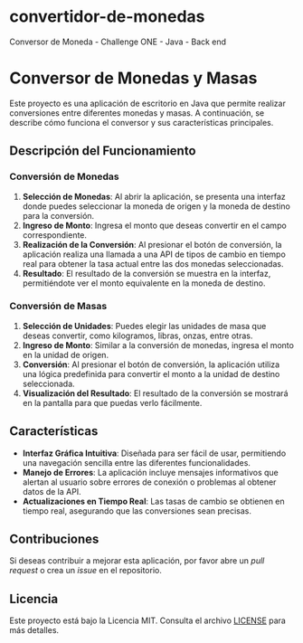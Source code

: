 # convertidor-de-monedas
Conversor de Moneda - Challenge ONE - Java - Back end
# Conversor de Monedas y Masas

Este proyecto es una aplicación de escritorio en Java que permite realizar conversiones entre diferentes monedas y masas. A continuación, se describe cómo funciona el conversor y sus características principales.

## Descripción del Funcionamiento

### Conversión de Monedas

1. **Selección de Monedas**: Al abrir la aplicación, se presenta una interfaz donde puedes seleccionar la moneda de origen y la moneda de destino para la conversión.
2. **Ingreso de Monto**: Ingresa el monto que deseas convertir en el campo correspondiente.
3. **Realización de la Conversión**: Al presionar el botón de conversión, la aplicación realiza una llamada a una API de tipos de cambio en tiempo real para obtener la tasa actual entre las dos monedas seleccionadas.
4. **Resultado**: El resultado de la conversión se muestra en la interfaz, permitiéndote ver el monto equivalente en la moneda de destino.

### Conversión de Masas

1. **Selección de Unidades**: Puedes elegir las unidades de masa que deseas convertir, como kilogramos, libras, onzas, entre otras.
2. **Ingreso de Monto**: Similar a la conversión de monedas, ingresa el monto en la unidad de origen.
3. **Conversión**: Al presionar el botón de conversión, la aplicación utiliza una lógica predefinida para convertir el monto a la unidad de destino seleccionada.
4. **Visualización del Resultado**: El resultado de la conversión se mostrará en la pantalla para que puedas verlo fácilmente.

## Características

- **Interfaz Gráfica Intuitiva**: Diseñada para ser fácil de usar, permitiendo una navegación sencilla entre las diferentes funcionalidades.
- **Manejo de Errores**: La aplicación incluye mensajes informativos que alertan al usuario sobre errores de conexión o problemas al obtener datos de la API.
- **Actualizaciones en Tiempo Real**: Las tasas de cambio se obtienen en tiempo real, asegurando que las conversiones sean precisas.

## Contribuciones

Si deseas contribuir a mejorar esta aplicación, por favor abre un *pull request* o crea un *issue* en el repositorio.

## Licencia

Este proyecto está bajo la Licencia MIT. Consulta el archivo [LICENSE](LICENSE) para más detalles.
